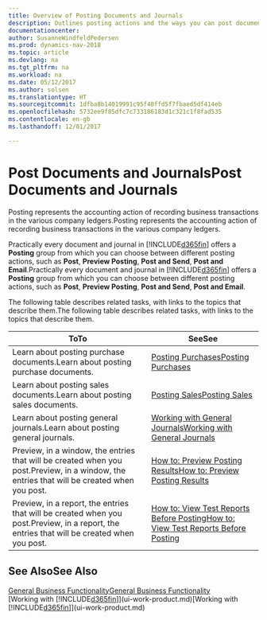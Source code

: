 ```yaml
---
title: Overview of Posting Documents and Journals
description: Outlines posting actions and the ways you can post documents and journals.
documentationcenter: 
author: SusanneWindfeldPedersen
ms.prod: dynamics-nav-2018
ms.topic: article
ms.devlang: na
ms.tgt_pltfrm: na
ms.workload: na
ms.date: 05/12/2017
ms.author: solsen
ms.translationtype: HT
ms.sourcegitcommit: 1dfba8b14019991c95f40ffd5f7fbaed5df414eb
ms.openlocfilehash: 5732ee9f85dfc7c733186183d1c321c1f8fad535
ms.contentlocale: en-gb
ms.lasthandoff: 12/01/2017

---
```

# <a name="post-documents-and-journals"></a><span data-ttu-id="e77fa-103">Post Documents and Journals</span><span class="sxs-lookup"><span data-stu-id="e77fa-103">Post Documents and Journals</span></span>
<span data-ttu-id="e77fa-104">Posting represents the accounting action of recording business transactions in the various company ledgers.</span><span class="sxs-lookup"><span data-stu-id="e77fa-104">Posting represents the accounting action of recording business transactions in the various company ledgers.</span></span>

<span data-ttu-id="e77fa-105">Practically every document and journal in [!INCLUDE[d365fin](includes/d365fin_md.md)] offers a **Posting** group from which you can choose between different posting actions, such as **Post**, **Preview Posting**, **Post and Send**, **Post and Email**.</span><span class="sxs-lookup"><span data-stu-id="e77fa-105">Practically every document and journal in [!INCLUDE[d365fin](includes/d365fin_md.md)] offers a **Posting** group from which you can choose between different posting actions, such as **Post**, **Preview Posting**, **Post and Send**, **Post and Email**.</span></span>

<span data-ttu-id="e77fa-106">The following table describes related tasks, with links to the topics that describe them.</span><span class="sxs-lookup"><span data-stu-id="e77fa-106">The following table describes related tasks, with links to the topics that describe them.</span></span>

| <span data-ttu-id="e77fa-107">To</span><span class="sxs-lookup"><span data-stu-id="e77fa-107">To</span></span> | <span data-ttu-id="e77fa-108">See</span><span class="sxs-lookup"><span data-stu-id="e77fa-108">See</span></span> |
| --- | --- |
| <span data-ttu-id="e77fa-109">Learn about posting purchase documents.</span><span class="sxs-lookup"><span data-stu-id="e77fa-109">Learn about posting purchase documents.</span></span> |[<span data-ttu-id="e77fa-110">Posting Purchases</span><span class="sxs-lookup"><span data-stu-id="e77fa-110">Posting Purchases</span></span>](ui-post-purchases.md) |
| <span data-ttu-id="e77fa-111">Learn about posting sales documents.</span><span class="sxs-lookup"><span data-stu-id="e77fa-111">Learn about posting sales documents.</span></span> |[<span data-ttu-id="e77fa-112">Posting Sales</span><span class="sxs-lookup"><span data-stu-id="e77fa-112">Posting Sales</span></span>](ui-post-sales.md) |
| <span data-ttu-id="e77fa-113">Learn about posting general journals.</span><span class="sxs-lookup"><span data-stu-id="e77fa-113">Learn about posting general journals.</span></span> |[<span data-ttu-id="e77fa-114">Working with General Journals</span><span class="sxs-lookup"><span data-stu-id="e77fa-114">Working with General Journals</span></span>](ui-work-general-journals.md) |
| <span data-ttu-id="e77fa-115">Preview, in a window, the entries that will be created when you post.</span><span class="sxs-lookup"><span data-stu-id="e77fa-115">Preview, in a window, the entries that will be created when you post.</span></span> |[<span data-ttu-id="e77fa-116">How to: Preview Posting Results</span><span class="sxs-lookup"><span data-stu-id="e77fa-116">How to: Preview Posting Results</span></span>](ui-how-preview-post-results.md) |
| <span data-ttu-id="e77fa-117">Preview, in a report, the entries that will be created when you post.</span><span class="sxs-lookup"><span data-stu-id="e77fa-117">Preview, in a report, the entries that will be created when you post.</span></span> |[<span data-ttu-id="e77fa-118">How to: View Test Reports Before Posting</span><span class="sxs-lookup"><span data-stu-id="e77fa-118">How to: View Test Reports Before Posting</span></span>](ui-how-view-test-reports-posting.md) |

## <a name="see-also"></a><span data-ttu-id="e77fa-119">See Also</span><span class="sxs-lookup"><span data-stu-id="e77fa-119">See Also</span></span>
[<span data-ttu-id="e77fa-120">General Business Functionality</span><span class="sxs-lookup"><span data-stu-id="e77fa-120">General Business Functionality</span></span>](ui-across-business-areas.md)  
<span data-ttu-id="e77fa-121">[Working with [!INCLUDE[d365fin](includes/d365fin_md.md)]](ui-work-product.md)</span><span class="sxs-lookup"><span data-stu-id="e77fa-121">[Working with [!INCLUDE[d365fin](includes/d365fin_md.md)]](ui-work-product.md)</span></span>



